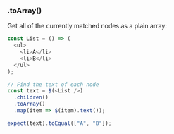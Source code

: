 ### .toArray()

Get all of the currently matched nodes as a plain array:

```js
const List = () => (
  <ul>
    <li>A</li>
    <li>B</li>
  </ul>
);

// Find the text of each node
const text = $(<List />)
  .children()
  .toArray()
  .map(item => $(item).text());

expect(text).toEqual(["A", "B"]);
```
